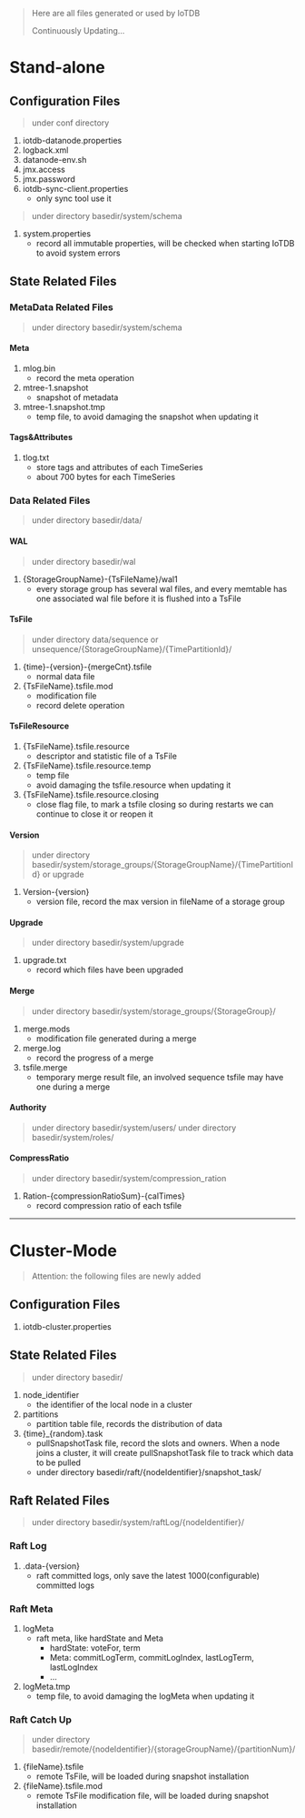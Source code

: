 <!--

    Licensed to the Apache Software Foundation (ASF) under one
    or more contributor license agreements.  See the NOTICE file
    distributed with this work for additional information
    regarding copyright ownership.  The ASF licenses this file
    to you under the Apache License, Version 2.0 (the
    "License"); you may not use this file except in compliance
    with the License.  You may obtain a copy of the License at

        http://www.apache.org/licenses/LICENSE-2.0

    Unless required by applicable law or agreed to in writing,
    software distributed under the License is distributed on an
    "AS IS" BASIS, WITHOUT WARRANTIES OR CONDITIONS OF ANY
    KIND, either express or implied.  See the License for the
    specific language governing permissions and limitations
    under the License.

-->

> Here are all files generated or used by IoTDB
>
> Continuously Updating...

# Stand-alone

## Configuration Files
> under conf directory
1. iotdb-datanode.properties
2. logback.xml
3. datanode-env.sh
4. jmx.access
5. jmx.password
6. iotdb-sync-client.properties
    + only sync tool use it

> under directory basedir/system/schema
1. system.properties
    + record all immutable properties, will be checked when starting IoTDB to avoid system errors

## State Related Files

### MetaData Related Files
> under directory basedir/system/schema

#### Meta
1. mlog.bin
    + record the meta operation
2. mtree-1.snapshot
    + snapshot of metadata
3. mtree-1.snapshot.tmp
    + temp file, to avoid damaging the snapshot when updating it

#### Tags&Attributes
1. tlog.txt
    + store tags and attributes of each TimeSeries
    + about 700 bytes for each TimeSeries

### Data Related Files
> under directory basedir/data/

#### WAL
> under directory basedir/wal

1. {StorageGroupName}-{TsFileName}/wal1
    + every storage group has several wal files, and every memtable has one associated wal file before it is flushed into a TsFile 

#### TsFile
> under directory data/sequence or unsequence/{StorageGroupName}/{TimePartitionId}/

1. {time}-{version}-{mergeCnt}.tsfile
    + normal data file
2. {TsFileName}.tsfile.mod
    + modification file
    + record delete operation

#### TsFileResource
1. {TsFileName}.tsfile.resource
    + descriptor and statistic file of a TsFile
2. {TsFileName}.tsfile.resource.temp
    + temp file
    + avoid damaging the tsfile.resource when updating it
3. {TsFileName}.tsfile.resource.closing
    + close flag file, to mark a tsfile closing so during restarts we can continue to close it or reopen it

#### Version
> under directory basedir/system/storage_groups/{StorageGroupName}/{TimePartitionId} or upgrade

1. Version-{version}
    + version file, record the max version in fileName of a storage group

#### Upgrade
> under directory basedir/system/upgrade

1. upgrade.txt
    + record which files have been upgraded

#### Merge
> under directory basedir/system/storage_groups/{StorageGroup}/

1. merge.mods
    + modification file generated during a merge
2. merge.log
    + record the progress of a merge
3. tsfile.merge
    + temporary merge result file, an involved sequence tsfile may have one during a merge

#### Authority
> under directory basedir/system/users/
> under directory basedir/system/roles/

#### CompressRatio
> under directory basedir/system/compression_ration
1. Ration-{compressionRatioSum}-{calTimes}
    + record compression ratio of each tsfile

---

# Cluster-Mode
> Attention: the following files are newly added

## Configuration Files
1. iotdb-cluster.properties

## State Related Files
> under directory basedir/

1. node_identifier
    + the identifier of the local node in a cluster
2. partitions
    + partition table file, records the distribution of data
3. {time}_{random}.task
    + pullSnapshotTask file, record the slots and owners. When a node joins a cluster,
    it will create pullSnapshotTask file to track which data to be pulled
    + under directory basedir/raft/{nodeIdentifier}/snapshot_task/

## Raft Related Files
> under directory basedir/system/raftLog/{nodeIdentifier}/

### Raft Log
1. .data-{version}
    + raft committed logs, only save the latest 1000(configurable) committed logs

### Raft Meta
1. logMeta
    + raft meta, like hardState and Meta
        + hardState: voteFor, term
        + Meta: commitLogTerm, commitLogIndex, lastLogTerm, lastLogIndex
        + ...
2. logMeta.tmp
    + temp file, to avoid damaging the logMeta when updating it

### Raft Catch Up
> under directory basedir/remote/{nodeIdentifier}/{storageGroupName}/{partitionNum}/

1. {fileName}.tsfile
    + remote TsFile, will be loaded during snapshot installation
2. {fileName}.tsfile.mod
    + remote TsFile modification file, will be loaded during snapshot installation